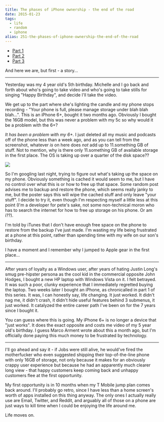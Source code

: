 ```yaml
---
title: The phases of iPhone ownership - the end of the road
date: 2015-01-23
tags: 
  - life
  - random
  - iphone
alias: 251-the-phases-of-iphone-ownership-the-end-of-the-road
---
```


- [Part 1](posts/phases-iphone-ownership-beginning)
- [Part 2](posts/phases-iphone-ownership-continued)
- [Part 3](posts/phases-iphone-ownership-hazards-love)

And here we are, but first - a story...

---

Yesterday was my 4 year old's 5th birthday. Michelle and I go back and forth about who's going to take video and who's going to take stills for singing "Happy Birthday", and decide I'll take the video. 

We get up to the part where she's lighting the candle and my phone stops recording - "Your phone is full, please manage storage under blah blah blah...". This is an iPhone 6+, bought it two months ago. Obviously I bought the 16GB model, but this was never a problem with my 5c so why would it be a problem with the 6+?

_It has been a problem with my 6+._ I just deleted all my music and podcasts off of the phone less than a week ago, and as you can tell from the screenshot, whatever _is_ on here does _not_ add up to 11.something GB of stuff. Not to mention, why is there only 11.something GB of available storage in the first place. The OS is taking up over a quarter of the disk space??

![](/uploads/image/image/63/full_2015-01-22_21.39.14.png)

So I'm googling last night, trying to figure out what's taking up the space on my phone. Obviously something is cached it would seem to me, but I have no control over what this is or how to free up that space. Some random post advises me to backup and restore the phone, which seems really janky to me, but the poster says this will wipe the cached stuff and only leave "your stuff". I decide to try it, even though I'm respecting myself a little less at this point (I'm a developer for pete's sake, not some non-technical moron who has to search the internet for how to free up storage on his phone. Or am i??).

I'm told by iTunes that I don't have enough free space on the phone to restore from the backup I've just made. I'm wasting my life being frustrated at a phone at this point, rather than spending time with my wife on our son's birthday.

I have a moment and I remember why I jumped to Apple gear in the first place...

---

After years of loyalty as a Windows user, after years of hating Justin Long's smug pre-hipster persona as the cool kid in the commercial opposite John Hodges, I bought a new HP laptop with Windows Vista on it. I felt betrayed. It was such a poor, clunky experience that I immediately regretted buying the laptop. Two weeks later I bought an iPhone, as chronicalled in part 1 of this series. It was, I can honestly say, life changing. It just worked. It didn't nag me, it didn't crash, it didn't hide useful features behind 3 submenus, it just worked. It catalyzed the entire career path I've been on for the 7 years since I bought it.

You can guess where this is going. My iPhone 6+ is no longer a device that "just works". It does the exact opposite and costs me video of my 5 year old's birthday. I guess Marco Arment wrote about this a month ago, but I'm officially done paying this much money to be frustrated by technology.

---

I'll go ahead and say it - if Jobs were still alive, he would've fired the motherfucker who even suggested shipping their top-of-the-line phone with only 16GB of storage, not only because it makes for an obviously crappy user experience but because he had an apparently much clearer long view - that happy customers keep coming back and unhappy customers flee at the first opportunity.

My first opportunity is in 10 months when my T Mobile jump plan comes back around. I'll probably go retro, since I have less than a home screen's worth of apps installed on this thing anyway. The only ones I actually really use are Email, Twitter, and Reddit, and arguably all of those on a phone are just ways to kill time when I could be enjoying the life around me. 

Life moves on.